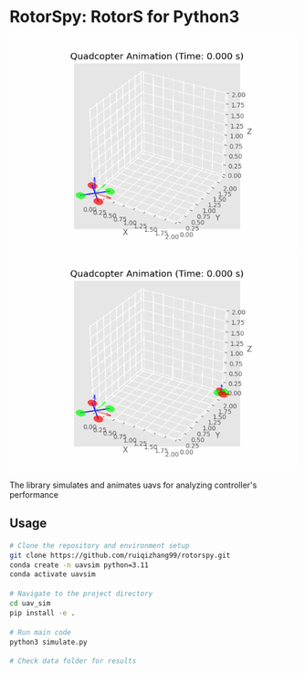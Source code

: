 # RotorSpy: RotorS for Python3

![UAV Animation](data/quad_sim_animation.gif)![Multi-UAV Animation](data/multi_drones_animation.gif)

The library simulates and animates uavs for analyzing controller's performance

## Usage

```bash
# Clone the repository and environment setup
git clone https://github.com/ruiqizhang99/rotorspy.git
conda create -n uavsim python=3.11
conda activate uavsim

# Navigate to the project directory
cd uav_sim
pip install -e .

# Run main code
python3 simulate.py

# Check data folder for results
```
